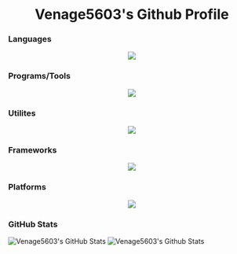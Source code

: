 <h1 align="center">Venage5603's Github Profile</h1>

<h3>Languages</h3>

<p align="center">
  <a href="https://skillicons.dev">
    <img src="https://skillicons.dev/icons?i=c,cs,cpp,md,html,css" />
  </a>
</p>

<h3>Programs/Tools</h3>

<p align="center">
  <a href="https://skillicons.dev">
    <img src="https://skillicons.dev/icons?i=git,unreal,vscode,blender,nodejs,npm,yarn,powershell,githubactions,cmake" />
  </a>
</p>

<h3> Utilites</h3>

<p align="center">
  <a href="https://skillicons.dev">
    <img src="https://skillicons.dev/icons?i=ps,pr,ai,ae" />
  </a>
</p>

<h3>Frameworks</h3>

<p align="center">
  <a href="https://skillicons.dev">
    <img src="https://skillicons.dev/icons?i=dotnet" />
  </a>
</p>

<h3>Platforms</h3>

<p align="center">
  <a href="https://skillicons.dev">
    <img src="https://skillicons.dev/icons?i=discord,github,windows,ubuntu" />
  </a>
</p>

<h3>GitHub Stats</h3>

![Venage5603's GitHub Stats](https://my-readme-stats-one.vercel.app/api?username=Venage5603&show_icons=true&theme=gotham)
![Venage5603's Github Stats](https://my-readme-stats-one.vercel.app/api/top-langs/?username=Venage5603&layout=compact&theme=gotham)
